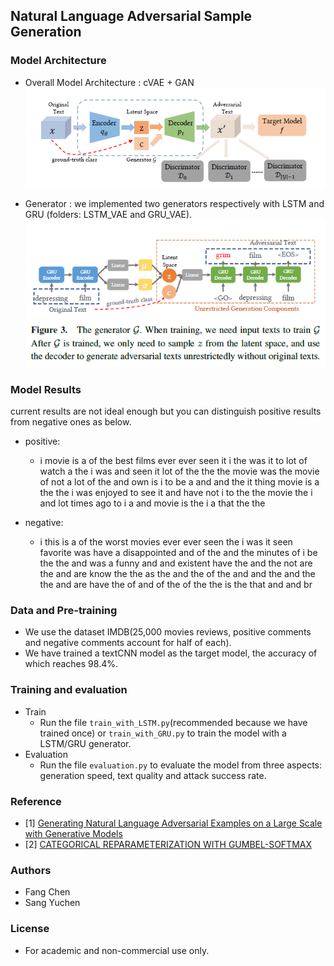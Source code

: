 Natural Language Adversarial Sample Generation
---
### Model Architecture

+ Overall Model Architecture : cVAE + GAN
![模型架构](./model_images/model_overview.png)

+ Generator : we implemented two generators respectively with LSTM and GRU (folders: LSTM_VAE and GRU_VAE).
![生成器](./model_images/generator.png)

### Model Results
current results are not ideal enough but you can distinguish positive results from negative ones as below.
+ positive:
    + i movie is a of the best films ever ever seen it i the was it to lot of watch a the i <UNK> <UNK> was and seen it lot of the the the movie was the movie of not a lot of the and own is i to be a and <UNK> and the it <UNK> thing movie is a the the i was enjoyed to see it <UNK> and have not i to the the movie the <UNK> i and lot times ago to i a <UNK> and movie is <UNK> the i a that the the <EOS> <EOS>

+ negative:
    + i this is a of the worst movies ever ever seen the i was it seen favorite was <UNK> have a disappointed and of the <UNK> and the minutes of i be the the and was a funny and and existent <UNK> have the and the not are <UNK> the and <UNK> are know the the as the <UNK> and the of the <UNK> and and the and the <UNK> the and <UNK> are have the of <UNK> and <UNK> <UNK> <UNK> <UNK> <UNK> of the <UNK> of <UNK> the <UNK> the is the that and <UNK> and br <EOS> <EOS>
    
### Data and Pre-training
+ We use the dataset IMDB(25,000 movies reviews, positive comments and negative comments account for half of each).
+ We have trained a textCNN model as the target model, the accuracy of which reaches 98.4%.

### Training and evaluation
+ Train
    + Run the file `train_with_LSTM.py`(recommended because we have trained once) or `train_with_GRU.py` to train the model with a LSTM/GRU generator.
+ Evaluation
    + Run the file `evaluation.py` to evaluate the model from three aspects: generation speed, text quality and attack success rate.

### Reference
+ [1] [Generating Natural Language Adversarial Examples on a Large Scale with Generative Models](https://arxiv.org/abs/2003.10388 "Generating Natural Language Adversarial Examples on a Large Scale with Generative Models")
+ [2] [CATEGORICAL REPARAMETERIZATION WITH GUMBEL-SOFTMAX](https://arxiv.org/abs/1611.01144, 'Gumbel Softmax')

### Authors
+ Fang Chen
+ Sang Yuchen

### License
+ For academic and non-commercial use only.